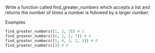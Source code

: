 Write a function called find_greater_numbers which accepts a list and returns the number of times a number is followed by a larger number.

Examples

```py
find_greater_numbers([1, 2, 3]) # 3
find_greater_numbers([6, 1, 2, 7]) # 4
find_greater_numbers([5, 4, 3, 2, 1]) # 0
find_greater_numbers([]) # 0
```
